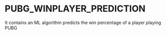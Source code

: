 # PUBG_WINPLAYER_PREDICTION
It contains an ML algorithm predicts the win percentage of a player playing PUBG 
